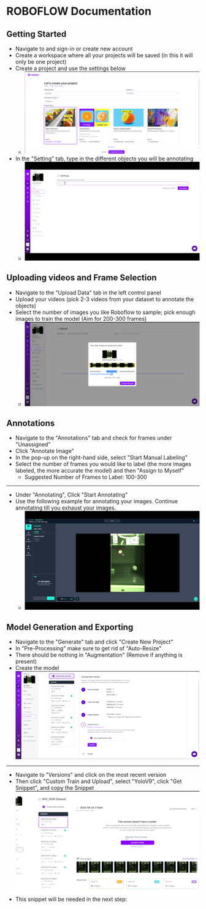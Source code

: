 # ROBOFLOW Documentation
## Getting Started
* Navigate to [](https://roboflow.com) and sign-in or create new account 
* Create a workspace where all your projects will be saved (in this it will only be one project)
* Create a project and use the settings below
   * ![](images/ROBFLOW-New-Project.png)
* In the "Setting" tab, type in the different objects you will be annotating
   * ![](images/settings.gif)

## Uploading videos and Frame Selection
* Navigate to the "Upload Data" tab in the left control panel
* Upload your videos (pick 2-3 videos from your dataset to annotate the objects)
* Select the number of images you like Roboflow to sample; pick enough images to train the model (Aim for 200-300 frames)
   * ![](images/Frame-selection-RF.png)

## Annotations
* Navigate to the "Annotations" tab and check for frames under "Unassigned"
* Click "Annotate Image"
* In the pop-up on the right-hand side, select "Start Manual Labeling"  
* Select the number of frames you would like to label (the more images labeled, the more accurate the model) and then "Assign to Myself"
    * Suggested Number of Frames to Label: 100-300
----
* Under "Annotating", Click "Start Annotating"
* Use the following example for annotating your images. Continue annotating till you exhaust your images.
   * ![](images/annotation.gif)

## Model Generation and Exporting
* Navigate to the "Generate" tab and click "Create New Project"
* In "Pre-Processing" make sure to get rid of "Auto-Resize"
* There should be nothing in "Augmentation" (Remove if anything is present)
* Create the model
![](images/generation.png)
----
* Navigate to "Versions" and click on the most recent version
* Then click "Custom Train and Upload", select "YoloV9", click "Get Snippet", and copy the Snippet
  ![](images/export.gif)
* This snippet will be needed in the next step:
